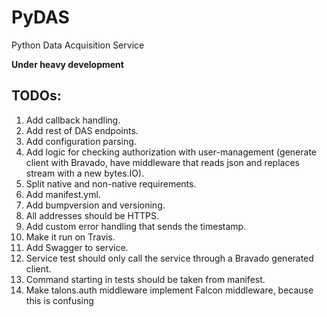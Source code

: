 PyDAS
=====
Python Data Acquisition Service

**Under heavy development**

## TODOs:
1. Add callback handling.
1. Add rest of DAS endpoints.
1. Add configuration parsing.
1. Add logic for checking authorization with user-management (generate client with Bravado, have middleware that reads json and replaces stream with a new bytes.IO).
1. Split native and non-native requirements.
1. Add manifest.yml.
1. Add bumpversion and versioning.
1. All addresses should be HTTPS.
1. Add custom error handling that sends the timestamp.
1. Make it run on Travis.
1. Add Swagger to service.
1. Service test should only call the service through a Bravado generated client.
1. Command starting in tests should be taken from manifest.
1. Make talons.auth middleware implement Falcon middleware, because this is confusing
